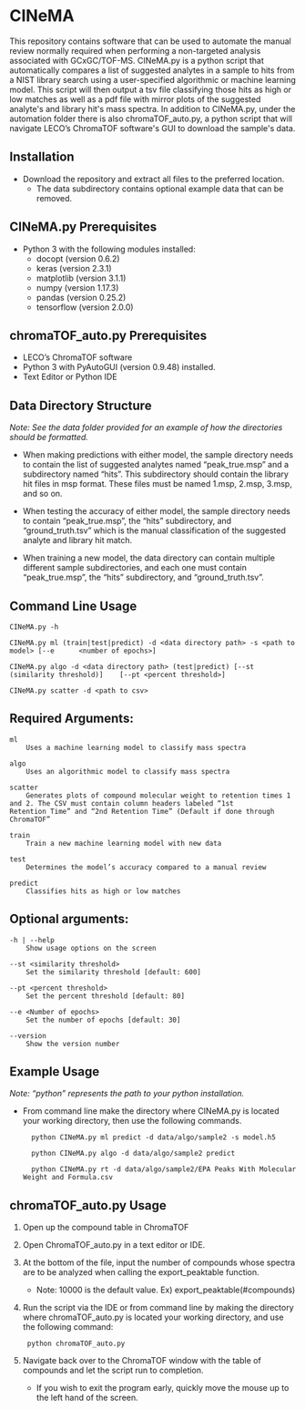 # CINeMA
This repository contains software that can be used to automate the manual review normally required when performing a non-targeted analysis associated with GCxGC/TOF-MS. CINeMA.py is a python script that automatically compares a list of suggested analytes in a sample to hits from a NIST library search using a user-specified algorithmic or machine learning model. This script will then output a tsv file classifying those hits as high or low matches as well as a pdf file with mirror plots of the suggested analyte's and library hit's mass spectra. In addition to CINeMA.py, under the automation folder there is also chromaTOF_auto.py, a python script that will navigate LECO’s ChromaTOF software's GUI to download the sample's data.

## Installation
* Download the repository and extract all files to the preferred location.
	* The data subdirectory contains optional example data that can be removed.

## CINeMA.py Prerequisites
* Python 3 with the following modules installed:
	* docopt (version 0.6.2)
	* keras (version 2.3.1)
	* matplotlib (version 3.1.1)
	* numpy (version 1.17.3)
	* pandas (version 0.25.2)
	* tensorflow (version 2.0.0)

## chromaTOF_auto.py Prerequisites

* LECO’s ChromaTOF software
* Python 3 with PyAutoGUI (version 0.9.48) installed.
* Text Editor or Python IDE

## Data Directory Structure

*Note: See the data folder provided for an example of how the directories should be formatted.*

* When making predictions with either model, the sample directory needs to contain the list of suggested analytes named “peak_true.msp” and a subdirectory named “hits”. This subdirectory should contain the library hit files in msp format. These files must be named 1.msp, 2.msp, 3.msp, and so on.

* When testing the accuracy of either model, the sample directory needs to contain “peak_true.msp”, the “hits” subdirectory, and “ground_truth.tsv” which is the manual classification of the suggested analyte and library hit match.

* When training a new model, the data directory can contain multiple different sample subdirectories, and each one must contain “peak_true.msp”, the “hits” subdirectory, and “ground_truth.tsv”.

## Command Line Usage

	CINeMA.py -h 

	CINeMA.py ml (train|test|predict) -d <data directory path> -s <path to model> [--e 		<number of epochs>]

	CINeMA.py algo -d <data directory path> (test|predict) [--st (similarity threshold)] 	[--pt <percent threshold>]

	CINeMA.py scatter -d <path to csv>

## Required Arguments:

	ml          			    
		Uses a machine learning model to classify mass spectra

	algo                                	    
		Uses an algorithmic model to classify mass spectra

	scatter
		Generates plots of compound molecular weight to retention times 1 and 2. The CSV must contain column headers labeled “1st 			Retention Time” and “2nd Retention Time” (Default if done through ChromaTOF”

	train				    
		Train a new machine learning model with new data

	test                                               
		Determines the model’s accuracy compared to a manual review

	predict                                         
		Classifies hits as high or low matches

## Optional arguments:
	-h | --help                                              
		Show usage options on the screen

	--st <similarity threshold>                      
		Set the similarity threshold [default: 600]

	--pt <percent threshold>                         
		Set the percent threshold [default: 80]

	--e <Number of epochs>                         
		Set the number of epochs [default: 30]
                           
	--version                                                  
		Show the version number

## Example Usage

*Note: “python” represents the path to your python installation.*

* From command line make the directory where CINeMA.py is located your working directory, then use the following commands.
 
		python CINeMA.py ml predict -d data/algo/sample2 -s model.h5

		python CINeMA.py algo -d data/algo/sample2 predict

		python CINeMA.py rt -d data/algo/sample2/EPA Peaks With Molecular Weight and Formula.csv 

## chromaTOF_auto.py Usage

1. Open up the compound table in ChromaTOF

2. Open ChromaTOF_auto.py in a text editor or IDE.

3. At the bottom of the file, input the number of compounds whose spectra are to be analyzed when calling the export_peaktable function.

	* Note: 10000 is the default value. Ex) export_peaktable(#compounds)

4. Run the script via the IDE or from command line by making the directory where chromaTOF_auto.py is located your working directory, and use the following command:

		python chromaTOF_auto.py

5. Navigate back over to the ChromaTOF window with the table of compounds and let the script run to completion.

	* If you wish to exit the program early, quickly move the mouse up to the left hand of the screen.
